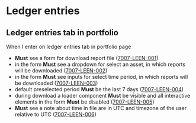 # Ledger entries

## Ledger entries tab in portfolio

When I enter on ledger entries tab in portfolio page

- **Must** see a form for download report file (<a name="7007-LEEN-001" href="#7007-LEEN-001">7007-LEEN-001</a>)
- in the form **Must** see a dropdown for select an asset, in which reports will be downloaded (<a name="7007-LEEN-002" href="#7007-LEEN-002">7007-LEEN-002</a>)
- in the form **Must** see inputs for select time period, in which reports will be downloaded (<a name="7007-LEEN-003" href="#7007-LEEN-003">7007-LEEN-003</a>)
- default preselected period **Must** be the last 7 days (<a name="7007-LEEN-004" href="#7007-LEEN-004">7007-LEEN-004</a>)
- during download a loader component **Must** be visible and all interactive elements in the form **Must** be disabled (<a name="7007-LEEN-005" href="#7007-LEEN-005">7007-LEEN-005</a>)
- **Must** see a note about time in file are in UTC and timezone of the user relative to UTC (<a name="7007-LEEN-006" href="#7007-LEEN-006">7007-LEEN-006</a>)
